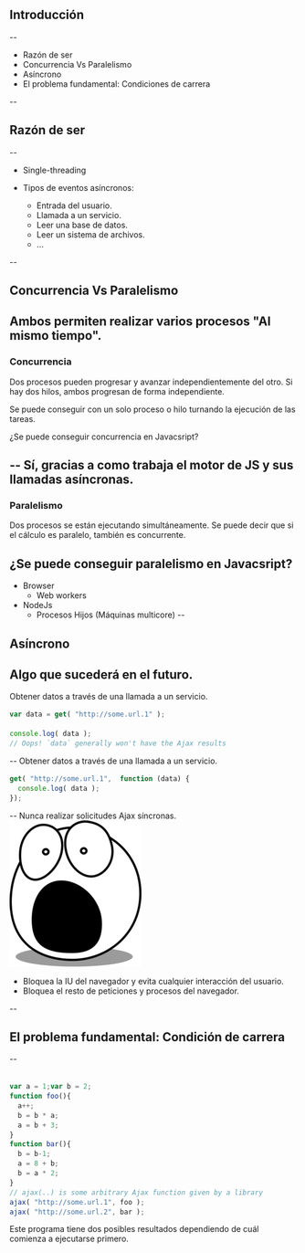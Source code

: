 ## Introducción

--

* Razón de ser
* Concurrencia Vs Paralelismo
* Asíncrono
* El problema fundamental: Condiciones de carrera

--

## Razón de ser

--
* Single-threading

* Tipos de eventos asíncronos:
  * Entrada del usuario.
  * Llamada a un servicio.
  * Leer una base de datos.
  * Leer un sistema de archivos.
  * ...

--
## Concurrencia Vs Paralelismo
Ambos permiten realizar varios procesos "Al mismo tiempo".
--
### Concurrencia
Dos procesos pueden progresar y avanzar independientemente del otro. Si hay dos hilos, ambos progresan de forma independiente.

Se puede conseguir con un solo proceso o hilo turnando la ejecución de las tareas.

¿Se puede conseguir concurrencia en Javacsript?

--
Sí, gracias a como trabaja el motor de JS y sus llamadas asíncronas.
--
### Paralelismo
Dos procesos se están ejecutando simultáneamente. Se puede decir que si el cálculo es paralelo, también es concurrente.

¿Se puede conseguir paralelismo en Javacsript?
--
* Browser
  * Web workers
* NodeJs
  * Procesos Hijos (Máquinas multicore)
--

## Asíncrono
Algo que sucederá en el futuro.
--

Obtener datos a través de una llamada a un servicio.

```javascript
var data = get( "http://some.url.1" );

console.log( data );
// Oops! `data` generally won't have the Ajax results

```

--
Obtener datos a través de una llamada a un servicio.

```javascript
get( "http://some.url.1",  function (data) {
  console.log( data );
});

```

--
Nunca realizar solicitudes Ajax síncronas.
![Scared](/img/scared.png)

* Bloquea la IU del navegador y evita cualquier interacción del usuario.
* Bloquea el resto de peticiones y procesos del navegador.

--

## El problema fundamental: Condición de carrera

--

```javascript

var a = 1;var b = 2;
function foo(){
  a++;
  b = b * a;
  a = b + 3;
}
function bar(){
  b = b-1;
  a = 8 + b;
  b = a * 2;
}
// ajax(..) is some arbitrary Ajax function given by a library
ajax( "http://some.url.1", foo );
ajax( "http://some.url.2", bar );

```
Este programa tiene dos posibles resultados dependiendo de cuál comienza a ejecutarse primero.